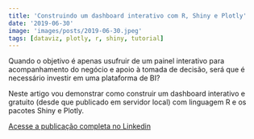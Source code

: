 ```yaml
---
title: 'Construindo um dashboard interativo com R, Shiny e Plotly'
date: '2019-06-30'
image: 'images/posts/2019-06-30.jpeg'
tags: [dataviz, plotly, r, shiny, tutorial]
---
```


Quando o objetivo é apenas usufruir de um painel interativo para acompanhamento do negócio e apoio à tomada de decisão, será que é necessário investir em uma plataforma de BI?

Neste artigo vou demonstrar como construir um dashboard interativo e gratuito (desde que publicado em servidor local) com linguagem R e os pacotes Shiny e Plotly.

<a href="https://www.linkedin.com/pulse/construindo-um-dashboard-interativo-com-r-shiny-e-da-silva-júnior/" class="nav__link cta-button button button--small" target="_blank">Acesse a publicação completa no Linkedin</a>
